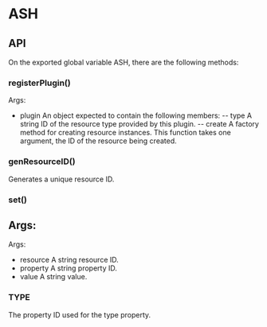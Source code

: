 # ASH
## API
On the exported global variable ASH, there are the following methods:
### registerPlugin()
Args:

- plugin An object expected to contain the following members:
-- type A string ID of the resource type provided by this plugin.
-- create A factory method for creating resource instances. This function takes one argument, the ID of the resource being created.

### genResourceID()
Generates a unique resource ID.
### set()
Args:
 - 
Args:
 - resource A string resource ID.
 - property A string property ID.
 - value A string value.
 
### TYPE
The property ID used for the type property.
